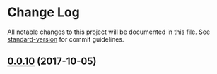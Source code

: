 # Change Log

All notable changes to this project will be documented in this file. See [standard-version](https://github.com/conventional-changelog/standard-version) for commit guidelines.

<a name="0.0.10"></a>
## [0.0.10](https://github.com/flyve-mdm/flyve-mdm-android-inventory/compare/0.1.0...0.0.10) (2017-10-05)
